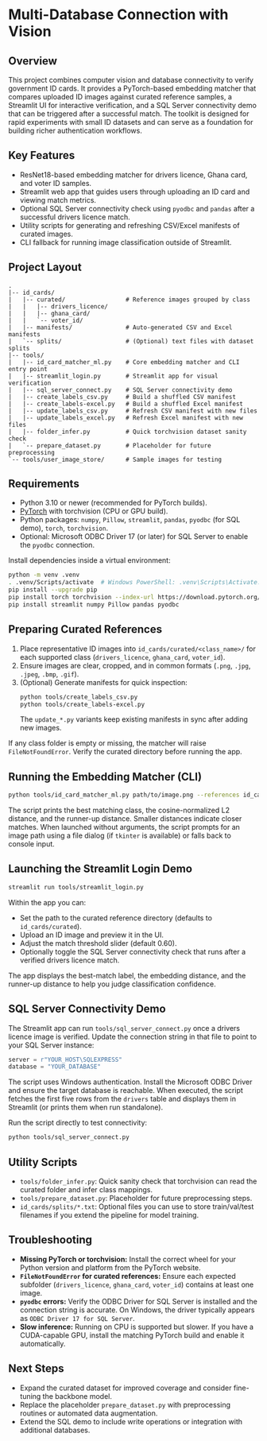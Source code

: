# Multi-Database Connection with Vision

## Overview
This project combines computer vision and database connectivity to verify government ID cards. It provides a PyTorch-based embedding matcher that compares uploaded ID images against curated reference samples, a Streamlit UI for interactive verification, and a SQL Server connectivity demo that can be triggered after a successful match. The toolkit is designed for rapid experiments with small ID datasets and can serve as a foundation for building richer authentication workflows.

## Key Features
- ResNet18-based embedding matcher for drivers licence, Ghana card, and voter ID samples.
- Streamlit web app that guides users through uploading an ID card and viewing match metrics.
- Optional SQL Server connectivity check using `pyodbc` and `pandas` after a successful drivers licence match.
- Utility scripts for generating and refreshing CSV/Excel manifests of curated images.
- CLI fallback for running image classification outside of Streamlit.

## Project Layout
```
.
|-- id_cards/
|   |-- curated/                 # Reference images grouped by class
|   |   |-- drivers_licence/
|   |   |-- ghana_card/
|   |   `-- voter_id/
|   |-- manifests/               # Auto-generated CSV and Excel manifests
|   `-- splits/                  # (Optional) text files with dataset splits
|-- tools/
|   |-- id_card_matcher_ml.py    # Core embedding matcher and CLI entry point
|   |-- streamlit_login.py       # Streamlit app for visual verification
|   |-- sql_server_connect.py    # SQL Server connectivity demo
|   |-- create_labels_csv.py     # Build a shuffled CSV manifest
|   |-- create_labels-excel.py   # Build a shuffled Excel manifest
|   |-- update_labels_csv.py     # Refresh CSV manifest with new files
|   |-- update_labels_excel.py   # Refresh Excel manifest with new files
|   |-- folder_infer.py          # Quick torchvision dataset sanity check
|   `-- prepare_dataset.py       # Placeholder for future preprocessing
`-- tools/user_image_store/      # Sample images for testing
```

## Requirements
- Python 3.10 or newer (recommended for PyTorch builds).
- [PyTorch](https://pytorch.org/) with torchvision (CPU or GPU build).
- Python packages: `numpy`, `Pillow`, `streamlit`, `pandas`, `pyodbc` (for SQL demo), `torch`, `torchvision`.
- Optional: Microsoft ODBC Driver 17 (or later) for SQL Server to enable the `pyodbc` connection.

Install dependencies inside a virtual environment:
```bash
python -m venv .venv
. .venv/Scripts/activate  # Windows PowerShell: .venv\Scripts\Activate.ps1
pip install --upgrade pip
pip install torch torchvision --index-url https://download.pytorch.org/whl/cu121  # adjust for your platform
pip install streamlit numpy Pillow pandas pyodbc
```

## Preparing Curated References
1. Place representative ID images into `id_cards/curated/<class_name>/` for each supported class (`drivers_licence`, `ghana_card`, `voter_id`).
2. Ensure images are clear, cropped, and in common formats (`.png`, `.jpg`, `.jpeg`, `.bmp`, `.gif`).
3. (Optional) Generate manifests for quick inspection:
   ```bash
   python tools/create_labels_csv.py
   python tools/create_labels-excel.py
   ```
   The `update_*.py` variants keep existing manifests in sync after adding new images.

If any class folder is empty or missing, the matcher will raise `FileNotFoundError`. Verify the curated directory before running the app.

## Running the Embedding Matcher (CLI)
```bash
python tools/id_card_matcher_ml.py path/to/image.png --references id_cards/curated
```
The script prints the best matching class, the cosine-normalized L2 distance, and the runner-up distance. Smaller distances indicate closer matches. When launched without arguments, the script prompts for an image path using a file dialog (if `tkinter` is available) or falls back to console input.

## Launching the Streamlit Login Demo
```bash
streamlit run tools/streamlit_login.py
```
Within the app you can:
- Set the path to the curated reference directory (defaults to `id_cards/curated`).
- Upload an ID image and preview it in the UI.
- Adjust the match threshold slider (default 0.60).
- Optionally toggle the SQL Server connectivity check that runs after a verified drivers licence match.

The app displays the best-match label, the embedding distance, and the runner-up distance to help you judge classification confidence.

## SQL Server Connectivity Demo
The Streamlit app can run `tools/sql_server_connect.py` once a drivers licence image is verified. Update the connection string in that file to point to your SQL Server instance:
```python
server = r"YOUR_HOST\SQLEXPRESS"
database = "YOUR_DATABASE"
```
The script uses Windows authentication. Install the Microsoft ODBC Driver and ensure the target database is reachable. When executed, the script fetches the first five rows from the `drivers` table and displays them in Streamlit (or prints them when run standalone).

Run the script directly to test connectivity:
```bash
python tools/sql_server_connect.py
```

## Utility Scripts
- `tools/folder_infer.py`: Quick sanity check that torchvision can read the curated folder and infer class mappings.
- `tools/prepare_dataset.py`: Placeholder for future preprocessing steps.
- `id_cards/splits/*.txt`: Optional files you can use to store train/val/test filenames if you extend the pipeline for model training.

## Troubleshooting
- **Missing PyTorch or torchvision:** Install the correct wheel for your Python version and platform from the PyTorch website.
- **`FileNotFoundError` for curated references:** Ensure each expected subfolder (`drivers_licence`, `ghana_card`, `voter_id`) contains at least one image.
- **`pyodbc` errors:** Verify the ODBC Driver for SQL Server is installed and the connection string is accurate. On Windows, the driver typically appears as `ODBC Driver 17 for SQL Server`.
- **Slow inference:** Running on CPU is supported but slower. If you have a CUDA-capable GPU, install the matching PyTorch build and enable it automatically.

## Next Steps
- Expand the curated dataset for improved coverage and consider fine-tuning the backbone model.
- Replace the placeholder `prepare_dataset.py` with preprocessing routines or automated data augmentation.
- Extend the SQL demo to include write operations or integration with additional databases.
